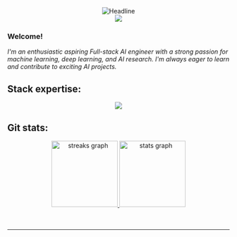 <div align=center>
        <img src="https://readme-typing-svg.herokuapp.com?color=vision-friendly-dark&size=32&center=true&vCenter=true&width=600&height=50&lines=Hello,+this+is+Riana;AI+Enthusiast!;" alt="Headline" />
    </div>

<div align=center>
  <img src="https://capsule-render.vercel.app/api?type=waving&color=gradient&height=60&section=footer"/>
  </div>
  
### Welcome!
*I'm an enthusiastic aspiring Full-stack AI engineer with a strong passion for machine learning, deep learning, and AI research. I'm always eager to learn and contribute to exciting AI projects.*
## Stack expertise:

<p align="center">
  <a href="github.com/RianaAzad">
    <img src="https://skillicons.dev/icons?i=python,js,react,nodejs,expressjs,mongodb,firebase,figma" />
  </a>
</p>

## Git stats:

<div align="center">
        <a href="https://github.com/RianaAzad">
<!--   <img src="https://github-readme-stats.vercel.app/api/top-langs/?username=RianaAzad&custom_title=Riana's%20Used%20Languages&langs_count=6&card_width=400&theme=algolia&hide_border=true&layout=compact" alt="Most used languages" /> 
                <br> -->
  <img src="https://streak-stats.demolab.com?user=RianaAzad&theme=dark&hide_border=true&border_radius=0&" height="150" alt="streaks graph"  />
  <img src="https://github-readme-stats-eight-theta.vercel.app/api?username=RianaAzad&custom_title=Riana's%20GitHub%20Stats&show_icons=true&theme=dark&hide_border=true&border_radius=0&count_private=true" height="150" alt="stats graph"  />
  </a>
</div> <br>
<br/> 

---
